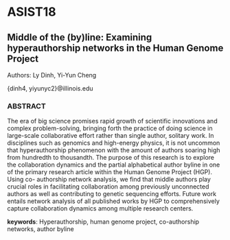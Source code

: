 # ASIST18
## Middle of the (by)line: Examining hyperauthorship networks in the Human Genome Project
Authors: Ly Dinh, Yi-Yun Cheng

{dinh4, yiyunyc2}@illinois.edu

### ABSTRACT
The era of big science promises rapid growth of scientific innovations and complex problem-solving, bringing forth the practice of doing science in large-scale collaborative effort rather than single author, solitary work. In disciplines such as genomics and high-energy physics, it is not uncommon that hyperauthorship phenomenon with the amount of authors soaring high from hundredth to thousandth. The purpose of this research is to explore the collaboration dynamics and the partial alphabetical author byline in one of the primary research article within the Human Genome Project (HGP). Using co- authorship network analysis, we find that middle authors play crucial roles in facilitating collaboration among previously unconnected authors as well as contributing to genetic sequencing efforts. Future work entails network analysis of all published works by HGP to comprehensively capture collaboration dynamics among multiple research centers.

__keywords__: Hyperauthorship, human genome project, co-authorship networks, author byline
